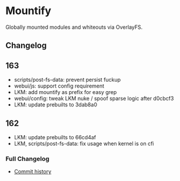 # Mountify
Globally mounted modules and whiteouts via OverlayFS.

## Changelog
## 163
- scripts/post-fs-data: prevent persist fuckup
- webui/js: support config requirement
- LKM: add mountify as prefix for easy grep
- webui/config: tweak LKM nuke / spoof sparse logic after d0cbcf3
- LKM: update prebuilts to 3dab8a0

## 162
- LKM: update prebuilts to 66cd4af
- LKM, scripts/post-fs-data: fix usage when kernel is on cfi

### Full Changelog
- [Commit history](https://github.com/backslashxx/mountify/commits/master/)
